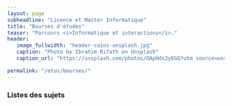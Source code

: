 ```yaml
---
layout: page
subheadline: "Licence et Master Informatique"
title: "Bourses d'études"
teaser: "Parcours <i>Informatique et interactions</i>."
header:
   image_fullwidth: "header-coins-unsplash.jpg"
   caption: "Photo by Ibrahim Rifath on Unsplash"
   caption_url: "https://unsplash.com/photos/OApHds2yEGQ?utm_source=unsplash&utm_medium=referral&utm_content=creditShareLink"

permalink: "/etus/bourses/"
---
```


### Listes des sujets ###
